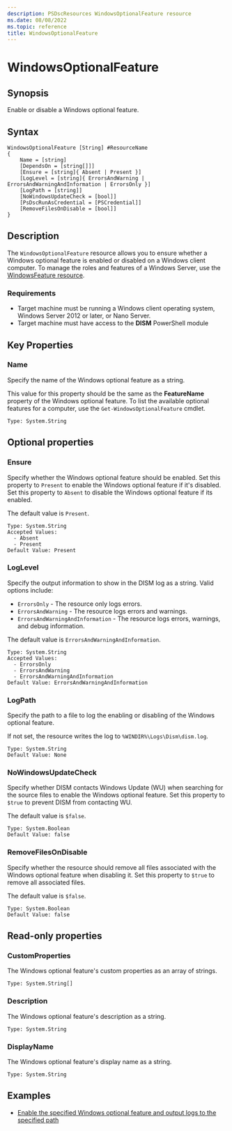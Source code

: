 ```yaml
---
description: PSDscResources WindowsOptionalFeature resource
ms.date: 08/08/2022
ms.topic: reference
title: WindowsOptionalFeature
---
```


# WindowsOptionalFeature

## Synopsis

Enable or disable a Windows optional feature.

## Syntax

```Syntax
WindowsOptionalFeature [String] #ResourceName
{
    Name = [string]
    [DependsOn = [string[]]]
    [Ensure = [string]{ Absent | Present }]
    [LogLevel = [string]{ ErrorsAndWarning | ErrorsAndWarningAndInformation | ErrorsOnly }]
    [LogPath = [string]]
    [NoWindowsUpdateCheck = [bool]]
    [PsDscRunAsCredential = [PSCredential]]
    [RemoveFilesOnDisable = [bool]]
}
```

## Description

The `WindowsOptionalFeature` resource allows you to ensure whether a Windows optional feature is
enabled or disabled on a Windows client computer. To manage the roles and features of a Windows
Server, use the [WindowsFeature resource][1].

### Requirements

- Target machine must be running a Windows client operating system, Windows Server 2012 or later, or
  Nano Server.
- Target machine must have access to the **DISM** PowerShell module

## Key Properties

### Name

Specify the name of the Windows optional feature as a string.

This value for this property should be the same as the **FeatureName** property of the Windows
optional feature. To list the available optional features for a computer, use the
`Get-WindowsOptionalFeature` cmdlet.

```
Type: System.String
```

## Optional properties

### Ensure

Specify whether the Windows optional feature should be enabled. Set this property to `Present` to
enable the Windows optional feature if it's disabled. Set this property to `Absent` to disable the
Windows optional feature if its enabled.

The default value is `Present`.

```
Type: System.String
Accepted Values:
  - Absent
  - Present
Default Value: Present
```

### LogLevel

Specify the output information to show in the DISM log as a string. Valid options include:

- `ErrorsOnly` - The resource only logs errors.
- `ErrorsAndWarning` - The resource logs errors and warnings.
- `ErrorsAndWarningAndInformation` - The resource logs errors, warnings, and debug information.

The default value is `ErrorsAndWarningAndInformation`.

```
Type: System.String
Accepted Values:
  - ErrorsOnly
  - ErrorsAndWarning
  - ErrorsAndWarningAndInformation
Default Value: ErrorsAndWarningAndInformation
```

### LogPath

Specify the path to a file to log the enabling or disabling of the Windows optional feature.

If not set, the resource writes the log to `%WINDIR%\Logs\Dism\dism.log`.

```
Type: System.String
Default Value: None
```

### NoWindowsUpdateCheck

Specify whether DISM contacts Windows Update (WU) when searching for the source files to enable the
Windows optional feature. Set this property to `$true` to prevent DISM from contacting WU.

The default value is `$false`.

```
Type: System.Boolean
Default Value: false
```

### RemoveFilesOnDisable

Specify whether the resource should remove all files associated with the Windows optional feature
when disabling it. Set this property to `$true` to remove all associated files.

The default value is `$false`.

```
Type: System.Boolean
Default Value: false
```

## Read-only properties

### CustomProperties

The Windows optional feature's custom properties as an array of strings.

```
Type: System.String[]
```

### Description

The Windows optional feature's description as a string.

```
Type: System.String
```

### DisplayName

The Windows optional feature's display name as a string.

```
Type: System.String
```

## Examples

- [Enable the specified Windows optional feature and output logs to the specified path][2]

<!-- Reference Links -->

[1]: ../WindowsFeature/WindowsFeature.md
[2]: Enable.md
